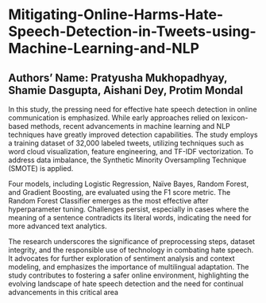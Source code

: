 # Mitigating-Online-Harms-Hate-Speech-Detection-in-Tweets-using-Machine-Learning-and-NLP
## Authors’ Name: Pratyusha Mukhopadhyay, Shamie Dasgupta, Aishani Dey, Protim Mondal
In this study, the pressing need for effective hate speech detection in online communication is emphasized. While early approaches relied on lexicon-based methods, recent advancements in machine learning and NLP techniques have greatly improved detection capabilities. The study employs a training dataset of 32,000 labeled tweets, utilizing techniques such as word cloud visualization, feature engineering, and TF-IDF vectorization. To address data imbalance, the Synthetic Minority Oversampling Technique (SMOTE) is applied.

Four models, including Logistic Regression, Naïve Bayes, Random Forest, and Gradient Boosting, are evaluated using the F1 score metric. The Random Forest Classifier emerges as the most effective after hyperparameter tuning. Challenges persist, especially in cases where the meaning of a sentence contradicts its literal words, indicating the need for more advanced text analytics.

The research underscores the significance of preprocessing steps, dataset integrity, and the responsible use of technology in combating hate speech. It advocates for further exploration of sentiment analysis and context modeling, and emphasizes the importance of multilingual adaptation. The study contributes to fostering a safer online environment, highlighting the evolving landscape of hate speech detection and the need for continual advancements in this critical area
